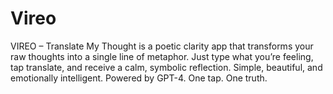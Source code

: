 # Vireo
VIREO – Translate My Thought is a poetic clarity app that transforms your raw thoughts into a single line of metaphor. Just type what you’re feeling, tap translate, and receive a calm, symbolic reflection. Simple, beautiful, and emotionally intelligent. Powered by GPT-4. One tap. One truth.
